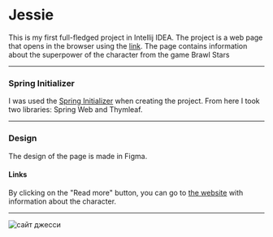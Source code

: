 # Jessie
This is my first full-fledged project in Intellij IDEA. The project is a web page that opens in the browser using the [link](http://localhost8080).
The page contains information about the superpower of the character from the game Brawl Stars
___
### Spring Initializer
I was used the [Spring Initializer](https://start.spring.io/) when creating the project.
From here I took two libraries: Spring Web and Thymleaf.
___
### Design
The design of the page is made in Figma.
#### Links
By clicking on the "Read more" button, you can go to [the website](https://fonts.googleapis.com/css?family=Roboto+Slab&display=swap) with information about the character.
___

![сайт джесси](https://user-images.githubusercontent.com/118921019/206718503-24069ffc-33ee-4bb1-823b-e54ca0c39836.jpg)

